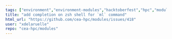 ```yaml
---
tags: ["environment","environment-modules","hacktoberfest","hpc","module","modulefiles","shell","tcl"]
title: "add completion on zsh shell for `ml` command"
html_url: "https://github.com/cea-hpc/modules/issues/418"
user: "xdelaruelle"
repo: "cea-hpc/modules"
---
```


